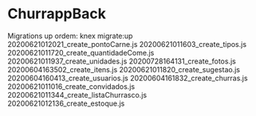 # ChurrappBack


Migrations up ordem:
knex migrate:up
20200621012021_create_pontoCarne.js
20200621011603_create_tipos.js
20200621011720_create_quantidadeCome.js
20200621011937_create_unidades.js
20200728164131_create_fotos.js
20200604163502_create_itens.js
20200621011820_create_sugestao.js
20200604160413_create_usuarios.js
20200604161832_create_churras.js
20200621011016_create_convidados.js
20200621011344_create_listaChurrasco.js
20200621012136_create_estoque.js